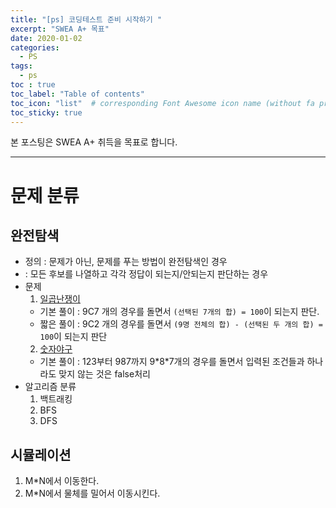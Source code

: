 ```yaml
---
title: "[ps] 코딩테스트 준비 시작하기 "
excerpt: "SWEA A+ 목표"
date: 2020-01-02
categories:
  - PS
tags:
  - ps 
toc : true
toc_label: "Table of contents"
toc_icon: "list"  # corresponding Font Awesome icon name (without fa prefix)
toc_sticky: true
---
```


본 포스팅은 SWEA A+ 취득을 목표로 합니다.
- - - 

# 문제 분류

## 완전탐색

- 정의 : 문제가 아닌, 문제를 푸는 방법이 완전탐색인 경우
-   : 모든 후보를 나열하고 각각 정답이 되는지/안되는지 판단하는 경우
- 문제
  1. [일곱난쟁이](https://www.acmicpc.net/problem/2309)
    - 기본 풀이 : 9C7 개의 경우를 돌면서 `(선택된 7개의 합) = 100`이 되는지 판단.
    - 짧은 풀이 : 9C2 개의 경우를 돌면서 `(9명 전체의 합) - (선택된 두 개의 합) = 100`이 되는지 판단
  2. [숫자야구](https://www.acmicpc.net/problem/2503)
    - 기본 풀이 : 123부터 987까지 9\*8\*7개의 경우를 돌면서 입력된 조건들과 하나라도 맞지 않는 것은 false처리
- 알고리즘 분류
    1. 백트래킹
    1. BFS
    1. DFS

## 시뮬레이션
1. M*N에서 이동한다.
2. M*N에서 물체를 밀어서 이동시킨다.